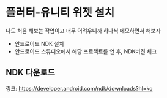 # 플러터-유니티 위젯 설치
  나도 처음 해보는 작업이고 너무 어려우니까 하나씩 메모하면서 해보자
  
<ul>
   <li> 
     안드로이드 NDK 설치
  </li>
   <li> 
     안드로이드 스튜디오에서 해당 프로젝트를 연 후, NDK버젼 체크
  </li> 
</ul>

## NDK 다운로드
링크: https://developer.android.com/ndk/downloads?hl=ko
